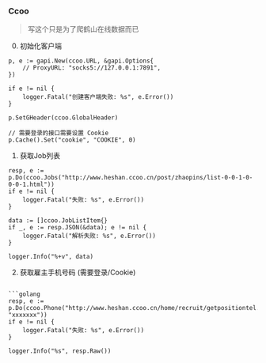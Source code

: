 ### Ccoo

> 写这个只是为了爬鹤山在线数据而已


0. 初始化客户端

```golang
p, e := gapi.New(ccoo.URL, &gapi.Options{
	// ProxyURL: "socks5://127.0.0.1:7891",
})

if e != nil {
	logger.Fatal("创建客户端失败: %s", e.Error())
}

p.SetGHeader(ccoo.GlobalHeader)

// 需要登录的接口需要设置 Cookie
p.Cache().Set("cookie", "COOKIE", 0)

```


1. 获取Job列表

```golang
resp, e := p.Do(ccoo.Jobs("http://www.heshan.ccoo.cn/post/zhaopins/list-0-0-1-0-0-0-1.html"))
if e != nil {
	logger.Fatal("失败: %s", e.Error())
}

data := []ccoo.JobListItem{}
if _, e := resp.JSON(&data); e != nil {
	logger.Fatal("解析失败: %s", e.Error())
}

logger.Info("%+v", data)
```


2. 获取雇主手机号码 (需要登录/Cookie)

```golang

```golang
resp, e := p.Do(ccoo.Phone("http://www.heshan.ccoo.cn/home/recruit/getpositiontel.html", "xxxxxxx"))
if e != nil {
	logger.Fatal("失败: %s", e.Error())
}

logger.Info("%s", resp.Raw())
```


